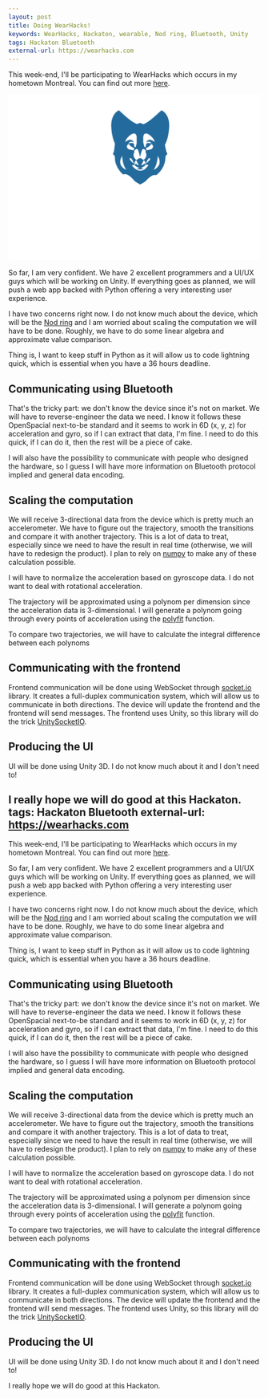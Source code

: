 ```yaml
---
layout: post
title: Doing WearHacks!
keywords: WearHacks, Hackaton, wearable, Nod ring, Bluetooth, Unity
tags: Hackaton Bluetooth
external-url: https://wearhacks.com
---
```


This week-end, I'll be participating to WearHacks which occurs in my hometown
Montreal. You can find out more [here](https://wearhacks.com).

<img class="img-responsive" src="/assets/img/wearhacks/front-in-poa.png">

So far, I am very confident. We have 2 excellent programmers and a UI/UX guys
which will be working on Unity. If everything goes as planned, we will push a
web app backed with Python offering a very interesting user experience.

I have two concerns right now. I do not know much about the device, which will
be the [Nod ring](https://hellonod.com) and I am worried about scaling the
computation we will have to be done. Roughly, we have to do some linear algebra
and approximate value comparison.

Thing is, I want to keep stuff in Python as it will allow us to code lightning
quick, which is essential when you have a 36 hours deadline.

Communicating using Bluetooth
-----------------------------
That's the tricky part: we don't know the device since it's not on market. We
will have to reverse-engineer the data we need. I know it follows these
OpenSpacial next-to-be standard and it seems to work in 6D (x, y, z) for
acceleration and gyro, so if I can extract that data, I'm fine. I need to do
this quick, if I can do it, then the rest will be a piece of cake.

I will also have the possibility to communicate with people who designed the
hardware, so I guess I will have more information on Bluetooth protocol implied
and general data encoding.

Scaling the computation
-----------------------
We will receive 3-directional data from the device which is pretty much an
accelerometer. We have to figure out the trajectory, smooth the transitions and
compare it with another trajectory. This is a lot of data to treat, especially
since we need to have the result in real time (otherwise, we will have to
redesign the product). I plan to rely on [numpy](http://www.numpy.org/) to make
any of these calculation possible.

I will have to normalize the acceleration based on gyroscope data. I do not want
to deal with rotational acceleration.

The trajectory will be approximated using a polynom per dimension since the
acceleration data is 3-dimensional. I will generate a polynom going through
every points of acceleration using the
[polyfit](http://docs.scipy.org/doc/numpy/reference/generated/numpy.polyfit.html)
function.

To compare two trajectories, we will have to calculate the integral difference
between each polynoms

Communicating with the frontend
-------------------------------
Frontend communication will be done using WebSocket through
[socket.io](http://socket.io/) library. It creates a full-duplex communication
system, which will allow us to communicate in both directions. The device will
update the frontend and the frontend will send messages. The frontend uses
Unity, so this library will do the trick
[UnitySocketIO](https://github.com/NetEase/UnitySocketIO).

Producing the UI
----------------
UI will be done using Unity 3D. I do not know much about it and I don't need to!

I really hope we will do good at this Hackaton.
tags: Hackaton Bluetooth
external-url: https://wearhacks.com
---

This week-end, I'll be participating to WearHacks which occurs in my hometown
Montreal. You can find out more [here](https://wearhacks.com).

So far, I am very confident. We have 2 excellent programmers and a UI/UX guys
which will be working on Unity. If everything goes as planned, we will push a
web app backed with Python offering a very interesting user experience.

I have two concerns right now. I do not know much about the device, which will
be the [Nod ring](https://hellonod.com) and I am worried about scaling the
computation we will have to be done. Roughly, we have to do some linear algebra
and approximate value comparison.

Thing is, I want to keep stuff in Python as it will allow us to code lightning
quick, which is essential when you have a 36 hours deadline.

Communicating using Bluetooth
-----------------------------
That's the tricky part: we don't know the device since it's not on market. We
will have to reverse-engineer the data we need. I know it follows these
OpenSpacial next-to-be standard and it seems to work in 6D (x, y, z) for
acceleration and gyro, so if I can extract that data, I'm fine. I need to do
this quick, if I can do it, then the rest will be a piece of cake.

I will also have the possibility to communicate with people who designed the
hardware, so I guess I will have more information on Bluetooth protocol implied
and general data encoding.

Scaling the computation
-----------------------
We will receive 3-directional data from the device which is pretty much an
accelerometer. We have to figure out the trajectory, smooth the transitions and
compare it with another trajectory. This is a lot of data to treat, especially
since we need to have the result in real time (otherwise, we will have to
redesign the product). I plan to rely on [numpy](http://www.numpy.org/) to make
any of these calculation possible.

I will have to normalize the acceleration based on gyroscope data. I do not want
to deal with rotational acceleration.

The trajectory will be approximated using a polynom per dimension since the
acceleration data is 3-dimensional. I will generate a polynom going through
every points of acceleration using the
[polyfit](http://docs.scipy.org/doc/numpy/reference/generated/numpy.polyfit.html)
function.

To compare two trajectories, we will have to calculate the integral difference
between each polynoms

Communicating with the frontend
-------------------------------
Frontend communication will be done using WebSocket through
[socket.io](http://socket.io/) library. It creates a full-duplex communication
system, which will allow us to communicate in both directions. The device will
update the frontend and the frontend will send messages. The frontend uses
Unity, so this library will do the trick
[UnitySocketIO](https://github.com/NetEase/UnitySocketIO).

Producing the UI
----------------
UI will be done using Unity 3D. I do not know much about it and I don't need to!

I really hope we will do good at this Hackaton.
